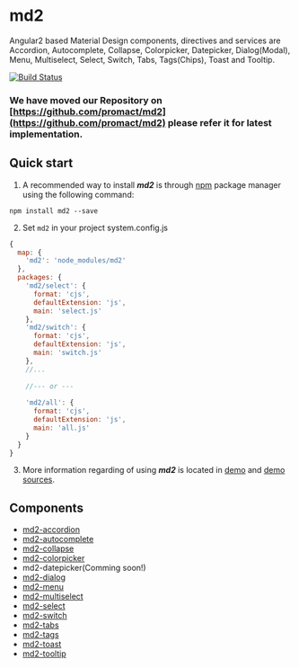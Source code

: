 # md2

Angular2 based Material Design components, directives and services are Accordion, Autocomplete, Collapse, Colorpicker, Datepicker, Dialog(Modal), Menu, Multiselect, Select, Switch, Tabs, Tags(Chips), Toast and Tooltip.


[![Build Status](https://travis-ci.org/DharmeshPipariya/md2.svg?branch=master)](https://travis-ci.org/DharmeshPipariya/md2)

### We have moved our Repository on [https://github.com/promact/md2](https://github.com/promact/md2) please refer it for latest implementation.

## Quick start

1. A recommended way to install ***md2*** is through [npm](https://www.npmjs.com/package/md2) package manager using the following command:

  `npm install md2 --save`

2. Set `md2` in your project
system.config.js
```js
{
  map: {
    'md2': 'node_modules/md2'
  },
  packages: {
    'md2/select': {
      format: 'cjs',
      defaultExtension: 'js',
      main: 'select.js'
    },
    'md2/switch': {
      format: 'cjs',
      defaultExtension: 'js',
      main: 'switch.js'
    },
    //...
	   
    //--- or ---
	   
    'md2/all': {
      format: 'cjs',
      defaultExtension: 'js',
      main: 'all.js'
    }
  }
}
```

3. More information regarding of using ***md2*** is located in
  [demo](http://DharmeshPipariya.github.io/md2) and [demo sources](https://github.com/DharmeshPipariya/md2/tree/master/src).


## Components

- [md2-accordion](https://github.com/DharmeshPipariya/md2/tree/master/src/components/accordion)
- [md2-autocomplete](https://github.com/DharmeshPipariya/md2/tree/master/src/components/autocomplete)
- [md2-collapse](https://github.com/DharmeshPipariya/md2/tree/master/src/components/collapse)
- [md2-colorpicker](https://github.com/DharmeshPipariya/md2/tree/master/src/components/colorpicker)
- md2-datepicker(Comming soon!)
- [md2-dialog](https://github.com/DharmeshPipariya/md2/tree/master/src/components/dialog)
- [md2-menu](https://github.com/DharmeshPipariya/md2/tree/master/src/components/menu)
- [md2-multiselect](https://github.com/DharmeshPipariya/md2/tree/master/src/components/multiselect)
- [md2-select](https://github.com/DharmeshPipariya/md2/tree/master/src/components/select)
- [md2-switch](https://github.com/DharmeshPipariya/md2/tree/master/src/components/switch)
- [md2-tabs](https://github.com/DharmeshPipariya/md2/tree/master/src/components/tabs)
- [md2-tags](https://github.com/DharmeshPipariya/md2/tree/master/src/components/tags)
- [md2-toast](https://github.com/DharmeshPipariya/md2/tree/master/src/components/toast)
- [md2-tooltip](https://github.com/DharmeshPipariya/md2/tree/master/src/components/tooltip)
